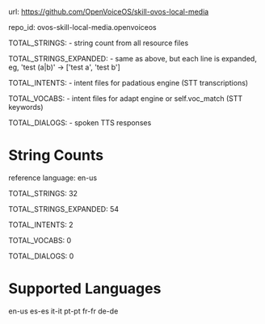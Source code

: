
url: https://github.com/OpenVoiceOS/skill-ovos-local-media

repo_id: ovos-skill-local-media.openvoiceos

TOTAL_STRINGS:  - string count from all resource files

TOTAL_STRINGS_EXPANDED: - same as above, but each line is expanded, eg, 'test (a|b)' -> ['test a', 'test b']

TOTAL_INTENTS: - intent files for padatious engine (STT transcriptions)

TOTAL_VOCABS: - intent files for adapt engine or self.voc_match (STT keywords)

TOTAL_DIALOGS: - spoken TTS responses


# String Counts

reference language: en-us

TOTAL_STRINGS: 32  

TOTAL_STRINGS_EXPANDED: 54  

TOTAL_INTENTS: 2  

TOTAL_VOCABS: 0  

TOTAL_DIALOGS: 0  

# Supported Languages

en-us
es-es
it-it
pt-pt
fr-fr
de-de

